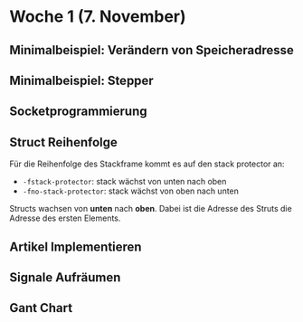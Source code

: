 # Woche 1 (7. November)

## Minimalbeispiel: Verändern von Speicheradresse

## Minimalbeispiel: Stepper

## Socketprogrammierung

## Struct Reihenfolge

Für die Reihenfolge des Stackframe kommt es auf den stack protector an:

- `-fstack-protector`: stack wächst von unten nach oben
- `-fno-stack-protector`: stack wächst von oben nach unten

Structs wachsen von **unten** nach **oben**.
Dabei ist die Adresse des Struts die Adresse des ersten Elements.

## Artikel Implementieren

## Signale Aufräumen

## Gant Chart

